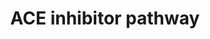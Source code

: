 ---
annotations:
- id: PW:0001228
  parent: drug pathway
  type: Pathway Ontology
  value: ACE inhibitor drug pathway
authors:
- MaintBot
- Thomas
- Egonw
- Christine Chichester
- Eweitz
description: 'The renin-angiotensin-aldosterone system (RAAS) is central to the control
  of blood pressure and the target of several types of anti-hypertensive drugs. This
  pathway depicts a simplified representation of the pharmacodynamics (PD) of RAAS-acting
  drugs including candidate genes for the pharmacogenomics (PGx) of ACE inhibitors,
  angiotensin receptor blockers (ARBs), renin inhibitor aliskiren and aldosterone
  receptor antagonists. Source: PharmGKB (http://www.pharmgkb.org/do/serve?objId=PA2023&objCls=Pathway)'
last-edited: 2021-05-18
organisms:
- Gallus gallus
redirect_from:
- /index.php/Pathway:WP801
- /instance/WP801
- /instance/WP801_r117188
revision: r117188
schema-jsonld:
- '@context': https://schema.org/
  '@id': https://wikipathways.github.io/pathways/WP801.html
  '@type': Dataset
  creator:
    '@type': Organization
    name: WikiPathways
  description: 'The renin-angiotensin-aldosterone system (RAAS) is central to the
    control of blood pressure and the target of several types of anti-hypertensive
    drugs. This pathway depicts a simplified representation of the pharmacodynamics
    (PD) of RAAS-acting drugs including candidate genes for the pharmacogenomics (PGx)
    of ACE inhibitors, angiotensin receptor blockers (ARBs), renin inhibitor aliskiren
    and aldosterone receptor antagonists. Source: PharmGKB (http://www.pharmgkb.org/do/serve?objId=PA2023&objCls=Pathway)'
  keywords:
  - ACE
  - AGT
  - AGTR1
  - AGTR2
  - Aldosterone
  - Angiotensin I
  - Angiotensin II
  - BDKRB2
  - Bradykinin
  - KNG1
  license: CC0
  name: ACE inhibitor pathway
seo: CreativeWork
title: ACE inhibitor pathway
wpid: WP801
---